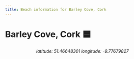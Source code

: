 ```yaml
---
title: Beach information for Barley Cove, Cork
---
```

# Barley Cove, Cork 🟦

<div align="center"><i>latitude: 51.46648301 longitude: -9.77679827</i></div>